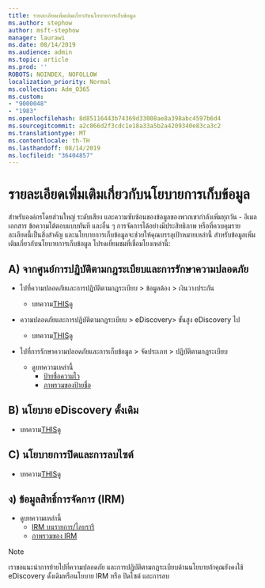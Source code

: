 ```yaml
---
title: รายละเอียดเพิ่มเติมเกี่ยวกับนโยบายการเก็บข้อมูล
ms.author: stephow
author: msft-stephow
manager: laurawi
ms.date: 08/14/2019
ms.audience: admin
ms.topic: article
ms.prod: ''
ROBOTS: NOINDEX, NOFOLLOW
localization_priority: Normal
ms.collection: Adm_O365
ms.custom:
- "9000048"
- "1983"
ms.openlocfilehash: 8d85116443b74369d33008ae8a398abc4597b6d4
ms.sourcegitcommit: a2c866d2f3cdc1e18a33a5b2a4209340e83ca3c2
ms.translationtype: MT
ms.contentlocale: th-TH
ms.lasthandoff: 08/14/2019
ms.locfileid: "36404857"
---
```

# <a name="more-info-about-retention-policies"></a>รายละเอียดเพิ่มเติมเกี่ยวกับนโยบายการเก็บข้อมูล

สำหรับองค์กรโดยส่วนใหญ่ ระดับเสียง และความซับซ้อนของข้อมูลของพวกเขากำลังเพิ่มทุกวัน - อีเมล เอกสาร ข้อความโต้ตอบแบบทันที และอื่น ๆ การจัดการได้อย่างมีประสิทธิภาพ หรือที่ควบคุมรายละเอียดนี้เป็นสิ่งสำคัญ และนโยบายการเก็บข้อมูลจะช่วยให้คุณบรรลุเป้าหมายเหล่านี้ สำหรับข้อมูลเพิ่มเติมเกี่ยวกับนโยบายการเก็บข้อมูล โปรดเยี่ยมชมที่เชื่อมโยงเหล่านี้:

## <a name="a-from-security-and-compliance-center"></a>A) จากศูนย์การปฏิบัติตามกฎระเบียบและการรักษาความปลอดภัย

- ไปที่ความปลอดภัยและการปฏิบัติตามกฎระเบียบ > ข้อมูลต้อง > เงินวางประกัน
  - บทความ[THIS](https://docs.microsoft.com/en-us/office365/securitycompliance/retention-policies)ดู

- ความปลอดภัยและการปฏิบัติตามกฎระเบียบ > eDiscovery> ขั้นสูง eDiscovery ไป 
  - บทความ[THIS](https://docs.microsoft.com/en-us/office365/securitycompliance/ediscovery-cases)ดู

- ไปที่การรักษาความปลอดภัยและการเก็บข้อมูล > จัดประเภท > ปฏิบัติตามกฎระเบียบ
  - ดูบทความเหล่านี้
    - [ป้ายชื่อความไว](https://docs.microsoft.com/en-us/office365/securitycompliance/sensitivity-labels)
    - [ภาพรวมของป้ายชื่อ](https://docs.microsoft.com/en-us/office365/securitycompliance/labels)

## <a name="b-legacy-ediscovery-policies"></a>B) นโยบาย eDiscovery ดั้งเดิม

- บทความ[THIS](https://support.office.com/en-us/article/Set-up-an-eDiscovery-Center-in-SharePoint-Online-A18F8975-AA7F-43B4-A7D6-001D14744D8E)ดู

## <a name="c-site-closure-and-deletion-policies"></a>C) นโยบายการปิดและการลบไซต์

- บทความ[THIS](https://support.office.com/en-us/article/Use-policies-for-site-closure-and-deletion-A8280D82-27FD-48C5-9ADF-8A5431208BA5)ดู  

## <a name="d-information-rights-management-irm"></a>ง) ข้อมูลสิทธิ์การจัดการ (IRM)

- ดูบทความเหล่านี้
  - [IRM บนรายการ/ไลบรารี](https://support.office.com/en-us/article/apply-information-rights-management-to-a-list-or-library-3bdb5c4e-94fc-4741-b02f-4e7cc3c54aa1)
  - [ภาพรวมของ IRM](https://support.office.com/en-us/article/create-and-apply-information-management-policies-eb501fe9-2ef6-4150-945a-65a6451ee9e9)

> [!Note]
> เราขอแนะนำการย้ายไปที่ความปลอดภัย และการปฏิบัติตามกฎระเบียบด้านนโยบายถ้าคุณยังคงใช้ eDiscovery ดั้งเดิมหรือนโยบาย IRM หรือ ปิดไซต์ และการลบ

